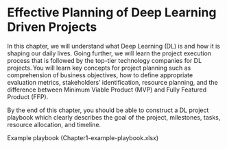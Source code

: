 # Effective Planning of Deep Learning Driven Projects 

In this chapter, we will understand what Deep Learning (DL) is and how it is shaping our daily lives. Going further, we will learn the project execution process that is followed by the top-tier technology companies for DL projects. You will learn key concepts for project planning such as comprehension of business objectives, how to define appropriate evaluation metrics, stakeholders’ identification, resource planning, and the difference between Minimum Viable Product (MVP) and Fully Featured Product (FFP).  

By the end of this chapter, you should be able to construct a DL project playbook which clearly describes the goal of the project, milestones, tasks, resource allocation, and timeline.  

Example playbook (Chapter1-example-playbook.xlsx)



